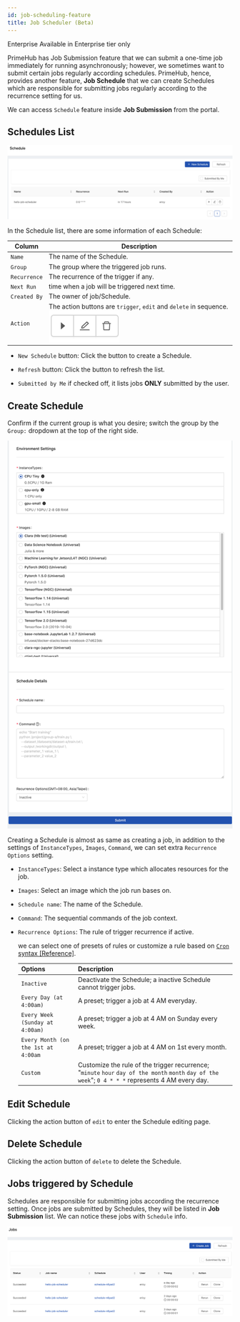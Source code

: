 ```yaml
---
id: job-scheduling-feature
title: Job Scheduler (Beta)
---
```


<div class="ee-only tooltip">Enterprise
  <span class="tooltiptext">Available in Enterprise tier only</span>
</div>

PrimeHub has Job Submission feature that we can submit a one-time job immediately for running asynchronously; however, we sometimes want to submit certain jobs regularly according schedules. PrimeHub, hence, provides another feature, **Job Schedule** that we can create Schedules which are responsible for submitting jobs regularly according to the recurrence setting for us.

We can access `Schedule` feature inside **Job Submission** from the portal.

## Schedules List

![](assets/jscheduler_main_beta_v31.png)

In the Schedule list, there are some information of each Schedule:

|Column|Description|
|------|-----------|
|`Name`|The name of the Schedule.|
|`Group`|The group where the triggered job runs.|
|`Recurrence`| The recurrence of the trigger if any.|
|`Next Run`| time when a job will be triggered next time.|
|`Created By`| The owner of job/Schedule.|
|`Action`|The action buttons are `trigger`, `edit` and `delete` in sequence. ![action](assets/jscheduler_action.png)|

+ `New Schedule` button: Click the button to create a Schedule.

+ `Refresh` button: Click the button to refresh the list.

+ `Submitted by Me` if checked off, it lists jobs **ONLY** submitted by the user.

## Create Schedule

Confirm if the current group is what you desire; switch the group by the `Group:` dropdown at the top of the right side.

![](assets/jscheduler_create_beta_v3.png)

Creating a Schedule is almost as same as creating a job, in addition to the settings of `InstanceTypes`, `Images`, `Command`, we can set extra `Recurrence Options` setting.

+ `InstanceTypes`: Select a instance type which allocates resources for the job.

+ `Images`: Select an image which the job run bases on.

+ `Schedule name`: The name of the Schedule.

+ `Command`: The sequential commands of the job context.

+ `Recurrence Options`: The rule of trigger recurrence if active.

    we can select one of presets of rules or customize a rule based on [`Cron` syntax [Reference]](https://en.wikipedia.org/wiki/Cron).
  
  |Options                            |Description                     |
  |-----------------------------------|--------------------------------|
  |`Inactive`                         | Deactivate the Schedule; a inactive Schedule cannot trigger jobs.|
  |`Every Day (at 4:00am)`            | A preset; trigger a job at 4 AM everyday.|
  |`Every Week (Sunday at 4:00am)`    | A preset; trigger a job at 4 AM on Sunday every week.|
  |`Every Month (on the 1st at 4:00am`| A preset; trigger a job at 4 AM on 1st every month.|
  |`Custom`                           | Customize the rule of the trigger recurrence; "`minute` `hour` `day of the month` `month` `day of the week`"; `0 4 * * *` represents 4 AM every day.|

## Edit Schedule

Clicking the action button of `edit`  to enter the Schedule editing page.

## Delete Schedule

Clicking the action button of `delete` to delete the Schedule.

## Jobs triggered by Schedule

Schedules are responsible for submitting jobs according the recurrence setting. Once jobs are submitted by Schedules, they will be listed in **Job Submission** list. We can notice these jobs with `Schedule` info.

![jsub_main_beta.png](assets/jsub_main_beta_v3.png)
